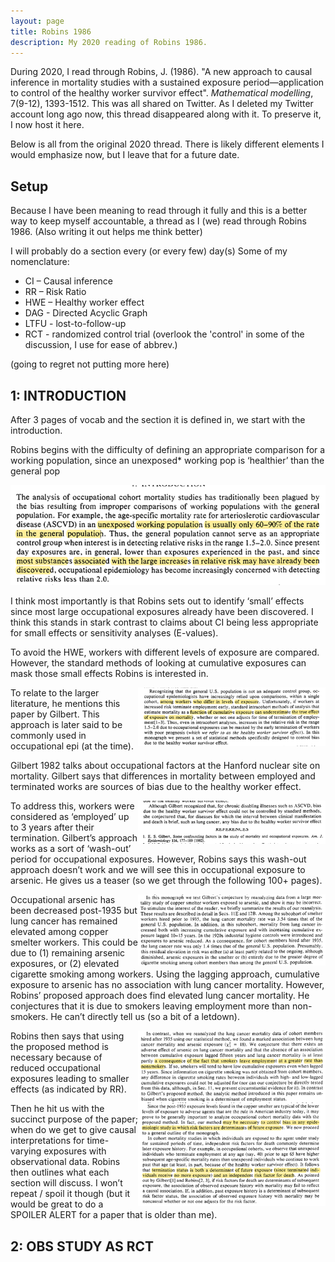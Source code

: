 ```yaml
---
layout: page
title: Robins 1986
description: My 2020 reading of Robins 1986.
---
```


During 2020, I read through Robins, J. (1986). "A new approach to causal inference in mortality studies with a 
sustained exposure period—application to control of the healthy worker survivor effect". *Mathematical modelling*, 
7(9-12), 1393-1512. This was all shared on Twitter. As I deleted my Twitter account long ago now, this thread 
disappeared along with it. To preserve it, I now host it here. 

Below is all from the original 2020 thread. There is likely different elements I would emphasize now, but I leave that
for a future date.

## Setup

Because I have been meaning to read through it fully and this is a better way to keep myself accountable, a thread 
as I (we) read through Robins 1986. (Also writing it out helps me think better)

I will probably do a section every (or every few) day(s)
Some of my nomenclature: 
* CI – Causal inference
* RR – Risk Ratio
* HWE – Healthy worker effect
* DAG - Directed Acyclic Graph
* LTFU - lost-to-follow-up
* RCT - randomized control trial (overlook the 'control' in some of the discussion, I use for ease of abbrev.)

(going to regret not putting more here)


## 1: INTRODUCTION
After 3 pages of vocab and the section it is defined in, we start with the introduction. 

Robins begins with the difficulty of defining an appropriate comparison for a working population, 
since an unexposed* working pop is ‘healthier’ than the general pop

![Screenshot1](../assets/images/robins1986/s1_i1.png)

I think most importantly is that Robins sets out to identify ‘small’ effects since most large occupational exposures 
already have been discovered. I think this stands in stark contrast to claims about CI being less appropriate for small 
effects or sensitivity analyses (E-values).

To avoid the HWE, workers with different levels of exposure are compared. However, the standard methods of looking at 
cumulative exposures can mask those small effects Robins is interested in.

<img align="right" src="../assets/images/robins1986/s1_i2.png" alt="." width="300">

To relate to the larger literature, he mentions this paper by Gilbert. This approach is later said to be commonly used 
in occupational epi (at the time).

Gilbert 1982 talks about occupational factors at the Hanford nuclear site on mortality. Gilbert says that differences 
in mortality between employed and terminated works are sources of bias due to the healthy worker effect.

<img align="right" src="../assets/images/robins1986/s1_i3.png" alt="." width="300">
<img align="right" src="../assets/images/robins1986/s1_i4.png" alt="." width="300">

To address this, workers were considered as ‘employed’ up to 3 years after their termination. Gilbert’s approach works 
as a sort of ‘wash-out’ period for occupational exposures. However, Robins says this wash-out approach doesn’t work and 
we will see this in occupational exposure to arsenic. He gives us a teaser (so we get through the following 100+ pages).

<img align="right" src="../assets/images/robins1986/s1_i5.png" alt="." width="300">

Occupational arsenic has been decreased post-1935 but lung cancer has remained elevated among copper smelter workers. 
This could be due to (1) remaining arsenic exposures, or (2) elevated cigarette smoking among workers. Using the 
lagging approach, cumulative exposure to arsenic has no association with lung cancer mortality. However, Robins’ 
proposed approach does find elevated lung cancer mortality. He conjectures that it is due to smokers leaving employment 
more than non-smokers. He can’t directly tell us (so a bit of a letdown).

<img align="right" src="../assets/images/robins1986/s1_i6.png" alt="." width="300">

Robins then says that using the proposed method is necessary because of reduced occupational exposures leading to 
smaller effects (as indicated by RR).

<img align="right" src="../assets/images/robins1986/s1_i7.png" alt="." width="300">

Then he hit us with the succinct purpose of the paper; when do we get to give causal interpretations for time-varying 
exposures with observational data. Robins then outlines what each section will discuss. I won’t repeat / spoil it 
though (but it would be great to do a SPOILER ALERT for a paper that is older than me).

## 2: OBS STUDY AS RCT

